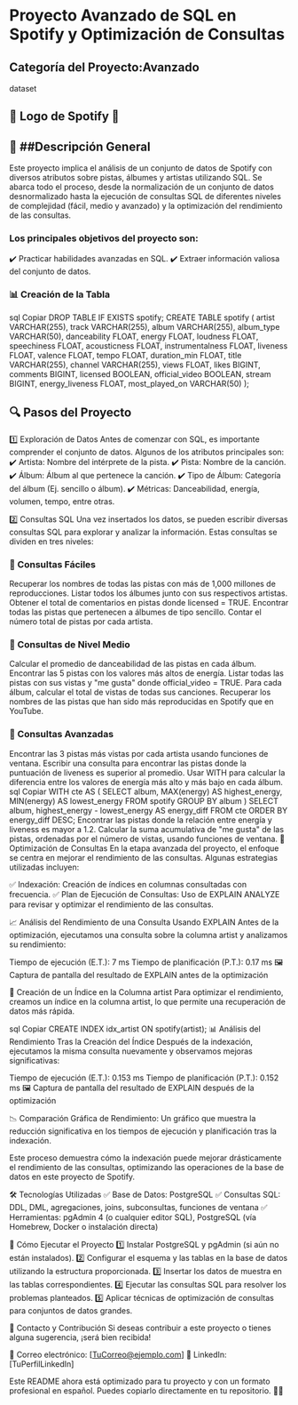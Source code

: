 # Proyecto Avanzado de SQL en Spotify y Optimización de Consultas
## Categoría del Proyecto:Avanzado 
dataset

## 🎵 Logo de Spotify 🎵

## 📌 ##Descripción General
Este proyecto implica el análisis de un conjunto de datos de Spotify con diversos atributos sobre pistas, álbumes y artistas utilizando SQL. Se abarca todo el proceso, desde la normalización de un conjunto de datos desnormalizado hasta la ejecución de consultas SQL de diferentes niveles de complejidad (fácil, medio y avanzado) y la optimización del rendimiento de las consultas.

### Los principales objetivos del proyecto son:
✔️ Practicar habilidades avanzadas en SQL.
✔️ Extraer información valiosa del conjunto de datos.

### 📊 Creación de la Tabla
sql
Copiar
DROP TABLE IF EXISTS spotify;
CREATE TABLE spotify (
    artist VARCHAR(255),
    track VARCHAR(255),
    album VARCHAR(255),
    album_type VARCHAR(50),
    danceability FLOAT,
    energy FLOAT,
    loudness FLOAT,
    speechiness FLOAT,
    acousticness FLOAT,
    instrumentalness FLOAT,
    liveness FLOAT,
    valence FLOAT,
    tempo FLOAT,
    duration_min FLOAT,
    title VARCHAR(255),
    channel VARCHAR(255),
    views FLOAT,
    likes BIGINT,
    comments BIGINT,
    licensed BOOLEAN,
    official_video BOOLEAN,
    stream BIGINT,
    energy_liveness FLOAT,
    most_played_on VARCHAR(50)
);
## 🔍 Pasos del Proyecto
1️⃣ Exploración de Datos
Antes de comenzar con SQL, es importante comprender el conjunto de datos. Algunos de los atributos principales son:
✔️ Artista: Nombre del intérprete de la pista.
✔️ Pista: Nombre de la canción.
✔️ Álbum: Álbum al que pertenece la canción.
✔️ Tipo de Álbum: Categoría del álbum (Ej. sencillo o álbum).
✔️ Métricas: Danceabilidad, energía, volumen, tempo, entre otras.

2️⃣ Consultas SQL
Una vez insertados los datos, se pueden escribir diversas consultas SQL para explorar y analizar la información. Estas consultas se dividen en tres niveles:

### 🔹 Consultas Fáciles
Recuperar los nombres de todas las pistas con más de 1,000 millones de reproducciones.
Listar todos los álbumes junto con sus respectivos artistas.
Obtener el total de comentarios en pistas donde licensed = TRUE.
Encontrar todas las pistas que pertenecen a álbumes de tipo sencillo.
Contar el número total de pistas por cada artista.
### 🔹 Consultas de Nivel Medio
Calcular el promedio de danceabilidad de las pistas en cada álbum.
Encontrar las 5 pistas con los valores más altos de energía.
Listar todas las pistas con sus vistas y "me gusta" donde official_video = TRUE.
Para cada álbum, calcular el total de vistas de todas sus canciones.
Recuperar los nombres de las pistas que han sido más reproducidas en Spotify que en YouTube.
### 🔹 Consultas Avanzadas
Encontrar las 3 pistas más vistas por cada artista usando funciones de ventana.
Escribir una consulta para encontrar las pistas donde la puntuación de liveness es superior al promedio.
Usar WITH para calcular la diferencia entre los valores de energía más alto y más bajo en cada álbum.
sql
Copiar
WITH cte AS (
    SELECT 
        album,
        MAX(energy) AS highest_energy,
        MIN(energy) AS lowest_energy
    FROM spotify
    GROUP BY album
)
SELECT 
    album,
    highest_energy - lowest_energy AS energy_diff
FROM cte
ORDER BY energy_diff DESC;
Encontrar las pistas donde la relación entre energía y liveness es mayor a 1.2.
Calcular la suma acumulativa de "me gusta" de las pistas, ordenadas por el número de vistas, usando funciones de ventana.
🚀 Optimización de Consultas
En la etapa avanzada del proyecto, el enfoque se centra en mejorar el rendimiento de las consultas. Algunas estrategias utilizadas incluyen:

✅ Indexación: Creación de índices en columnas consultadas con frecuencia.
✅ Plan de Ejecución de Consultas: Uso de EXPLAIN ANALYZE para revisar y optimizar el rendimiento de las consultas.

📈 Análisis del Rendimiento de una Consulta Usando EXPLAIN
Antes de la optimización, ejecutamos una consulta sobre la columna artist y analizamos su rendimiento:

Tiempo de ejecución (E.T.): 7 ms
Tiempo de planificación (P.T.): 0.17 ms
🖼️ Captura de pantalla del resultado de EXPLAIN antes de la optimización

🔹 Creación de un Índice en la Columna artist
Para optimizar el rendimiento, creamos un índice en la columna artist, lo que permite una recuperación de datos más rápida.

sql
Copiar
CREATE INDEX idx_artist ON spotify(artist);
📊 Análisis del Rendimiento Tras la Creación del Índice
Después de la indexación, ejecutamos la misma consulta nuevamente y observamos mejoras significativas:

Tiempo de ejecución (E.T.): 0.153 ms
Tiempo de planificación (P.T.): 0.152 ms
🖼️ Captura de pantalla del resultado de EXPLAIN después de la optimización

📉 Comparación Gráfica de Rendimiento:
Un gráfico que muestra la reducción significativa en los tiempos de ejecución y planificación tras la indexación.

Este proceso demuestra cómo la indexación puede mejorar drásticamente el rendimiento de las consultas, optimizando las operaciones de la base de datos en este proyecto de Spotify.

🛠️ Tecnologías Utilizadas
✅ Base de Datos: PostgreSQL
✅ Consultas SQL: DDL, DML, agregaciones, joins, subconsultas, funciones de ventana
✅ Herramientas: pgAdmin 4 (o cualquier editor SQL), PostgreSQL (vía Homebrew, Docker o instalación directa)

📌 Cómo Ejecutar el Proyecto
1️⃣ Instalar PostgreSQL y pgAdmin (si aún no están instalados).
2️⃣ Configurar el esquema y las tablas en la base de datos utilizando la estructura proporcionada.
3️⃣ Insertar los datos de muestra en las tablas correspondientes.
4️⃣ Ejecutar las consultas SQL para resolver los problemas planteados.
5️⃣ Aplicar técnicas de optimización de consultas para conjuntos de datos grandes.

📩 Contacto y Contribución
Si deseas contribuir a este proyecto o tienes alguna sugerencia, ¡será bien recibida!

📧 Correo electrónico: [TuCorreo@ejemplo.com]
🔗 LinkedIn: [TuPerfilLinkedIn]

Este README ahora está optimizado para tu proyecto y con un formato profesional en español. Puedes copiarlo directamente en tu repositorio. 🚀🎵






